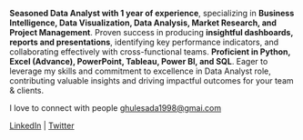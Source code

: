 **﻿Seasoned Data Analyst with 1 year of experience**, specializing in **Business Intelligence, Data Visualization, Data Analysis, Market Research, and Project Management**. Proven success in producing **insightful dashboards, reports and presentations**, identifying key performance indicators, and collaborating effectively with cross-functional teams. **Proficient in Python, Excel (Advance), PowerPoint, Tableau, Power BI, and SQL**. Eager to leverage my skills and commitment to excellence in Data Analyst role, contributing valuable insights and driving impactful outcomes for your team & clients.

I love to connect with people
ghulesada1998@gmai.com

[LinkedIn](https://www.linkedin.com/in/sadanandghule/) | [Twitter](https://twitter.com/sadanandghule)

<!---
ghulesada/ghulesada is a ✨ special ✨ repository because its `README.md` (this file) appears on your GitHub profile.
You can click the Preview link to take a look at your changes.
--->
